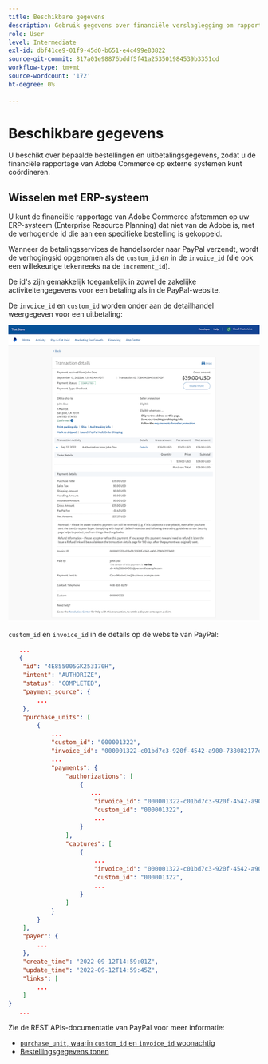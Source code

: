 ```yaml
---
title: Beschikbare gegevens
description: Gebruik gegevens over financiële verslaglegging om rapportage te combineren met systemen voor niet-handel.
role: User
level: Intermediate
exl-id: dbf41ce9-01f9-45d0-b651-e4c499e83822
source-git-commit: 817a01e98876bddf5f41a253501984539b3351cd
workflow-type: tm+mt
source-wordcount: '172'
ht-degree: 0%

---
```


# Beschikbare gegevens

U beschikt over bepaalde bestellingen en uitbetalingsgegevens, zodat u de financiële rapportage van Adobe Commerce op externe systemen kunt coördineren.

## Wisselen met ERP-systeem

U kunt de financiële rapportage van Adobe Commerce afstemmen op uw ERP-systeem (Enterprise Resource Planning) dat niet van de Adobe is, met de verhogende id die aan een specifieke bestelling is gekoppeld.

Wanneer de betalingsservices de handelsorder naar PayPal verzendt, wordt de verhogingsid opgenomen als de `custom_id` _en_ in de `invoice_id` (die ook een willekeurige tekenreeks na de `increment_id`).

De id&#39;s zijn gemakkelijk toegankelijk in zowel de zakelijke activiteitengegevens voor een betaling als in de PayPal-website.

De `invoice_id` en `custom_id` worden onder aan de detailhandel weergegeven voor een uitbetaling:

![`custom_id` in detail van de handelsactiviteit](assets/merchant-activity-ids.png)

`custom_id` en `invoice_id` in de details op de website van PayPal:

```json
   ...
   {
    "id": "4E855005GK253170H",
    "intent": "AUTHORIZE",
    "status": "COMPLETED",
    "payment_source": {
        ...
    },
    "purchase_units": [
        {
            ...
            "custom_id": "000001322",
            "invoice_id": "000001322-c01bd7c3-920f-4542-a900-738082177e92",
            ...
            "payments": {
                "authorizations": [
                    {
                       ...
                        "invoice_id": "000001322-c01bd7c3-920f-4542-a900-738082177e92",
                        "custom_id": "000001322",
                        ...
                    }
                ],
                "captures": [
                    {
                        ...
                        "invoice_id": "000001322-c01bd7c3-920f-4542-a900-738082177e92",
                        "custom_id": "000001322",
                        ...
                    }
                ]
            }
        }
    ],
    "payer": {
        ...
    },
    "create_time": "2022-09-12T14:59:01Z",
    "update_time": "2022-09-12T14:59:45Z",
    "links": [
        ...
    ]
}
   ...
```

Zie de REST APIs-documentatie van PayPal voor meer informatie:

* [`purchase_unit`, waarin `custom_id` en `invoice_id` woonachtig](https://developer.paypal.com/docs/api/orders/v2/#definition-purchase_unit:~:text=Read%20only.-,purchase_unit,-Collapse)
* [Bestellingsgegevens tonen](https://developer.paypal.com/docs/api/orders/v2/#orders_get)
